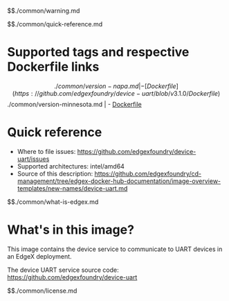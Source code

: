 $$./common/warning.md

$$./common/quick-reference.md

# Supported tags and respective Dockerfile links

$$./common/version-napa.md |
        - [Dockerfile](https://github.com/edgexfoundry/device-uart/blob/v3.1.0/Dockerfile)
$$./common/version-minnesota.md |
        - [Dockerfile](https://github.com/edgexfoundry/device-uart/blob/v3.0.0/Dockerfile)

# Quick reference

- Where to file issues: https://github.com/edgexfoundry/device-uart/issues
- Supported architectures: intel/amd64
- Source of this description: https://github.com/edgexfoundry/cd-management/tree/edgex-docker-hub-documentation/image-overview-templates/new-names/device-uart.md

$$./common/what-is-edgex.md

# What's in this image?

This image contains the device service to communicate to UART devices in an EdgeX deployment.

The device UART service source code: <https://github.com/edgexfoundry/device-uart>

$$./common/license.md
